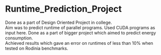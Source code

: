 # Runtime_Prediction_Project
Done as a part of Design Oriented Project in college. <br/>
Aim was to predict runtime of parallel programs. Used CUDA programs as input here. Done as a part of bigger project which aimed to predict energy consumption.<br/>
Achieved results which gave an error on runtimes of less than 10% when tested on Rodinia benchmarks.<br/>
